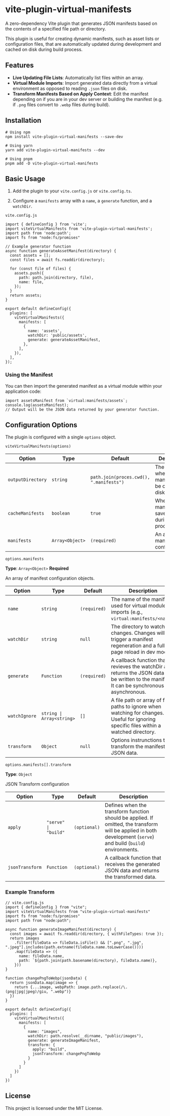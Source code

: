 # vite-plugin-virtual-manifests

A zero-dependency Vite plugin that generates JSON manifests based on the contents of a specified file path or directory.

This plugin is useful for creating dynamic manifests, such as asset lists or configuration files, that are automatically updated during development and cached on disk during build process.

## Features

-   **Live Updating File Lists**: Automatically list files within an array.
-   **Virtual Module Imports**: Import generated data directly from a virtual environment as opposed to reading `.json` files on disk.
-   **Transform Manifests Based on Apply Context**: Edit the manifest depending on if you are in your dev server or building the manifest (e.g. if `.png` files convert to `.webp` files during build).

## Installation

```
# Using npm
npm install vite-plugin-virtual-manifests --save-dev
```

```
# Using yarn
yarn add vite-plugin-virtual-manifests --dev
```

```
# Using pnpm
pnpm add -D vite-plugin-virtual-manifests
```

## Basic Usage

1. Add the plugin to your `vite.config.js` or `vite.config.ts`.

2. Configure a `manifests` array with a `name`, a `generate` function, and a `watchDir`.

`vite.config.js`

```
import { defineConfig } from 'vite';
import viteVirtualManifests from 'vite-plugin-virtual-manifests';
import path from 'node:path';
import fs from "node:fs/promises"

// Example generator function
async function generateAssetManifest(directory) {
  const assets = [];
  const files = await fs.readdir(directory);

  for (const file of files) {
    assets.push({
      path: path.join(directory, file),
      name: file,
    });
  }
  return assets;
}

export default defineConfig({
  plugins: [
    viteVirtualManifests({
      manifests: [
        {
          name: 'assets',
          watchDir: 'public/assets',
          generate: generateAssetManifest,
        },
      ],
    }),
  ],
});
```

### Using the Manifest

You can then import the generated manifest as a virtual module within your application code:

```
import assetsManifest from `virtual:manifests/assets`;
console.log(assetsManifest);
// Output will be the JSON data returned by your generator function.
```

## Configuration Options

The plugin is configured with a single `options` object.

`viteVirtualManifests(options)`

| **Option**        | **Type**        | **Default**                             | **Description**                                                |
| ----------------- | --------------- | --------------------------------------- | -------------------------------------------------------------- |
| `outputDirectory` | `string`        | `path.join(proces.cwd(), ".manifests")` | The directory where manifests will be cached to disk.          |
| `cacheManifests`  | `boolean`       | `true`                                  | When `true`, manifests are saved to disk during build process. |
| `manifests`       | `Array<Object>` | `(required)`                            | An array of manifest configurations.                           |

`options.manifests`

**Type**: `Array<Object>`
**Required**

An array of manifest configuration objects.

| **Option**    | **Type**                  | **Default**  | **Description**                                                                                                                                |
| ------------- | ------------------------- | ------------ | ---------------------------------------------------------------------------------------------------------------------------------------------- |
| `name`        | `string`                  | `(required)` | The name of the manifest, used for virtual module imports (e.g., `virtual:manifests/<name>`)                                                   |
| `watchDir`    | `string`                  | `null`       | The directory to watch for changes. Changes will trigger a manifest regeneration and a full page reload in dev mode.                           |
| `generate`    | `Function`                | `(required)` | A callback function that revieves the watchDir and returns the JSON data to be written to the manifest. It can be synchronous or asynchronous. |
| `watchIgnore` | `string \| Array<string>` | `[]`         | A file path or array of file paths to ignore when watching for changes. Useful for ignoring specific files within a watched directory.         |
| `transform`   | `Object`                  | `null`       | Options instrunctions to transform the manifest's JSON data.                                                                                   |

`options.manifests[].transform`

**Type**: `Object`

JSON Transform configuration

| **Option**      | **Type**             | **Default**  | **Description**                                                                                                                                                  |
| --------------- | -------------------- | ------------ | ---------------------------------------------------------------------------------------------------------------------------------------------------------------- |
| `apply`         | `"serve" \| "build"` | `(optional)` | Defines when the transform function should be applied. If omitted, the transform will be applied in both development (`serve`) and build (`build`) environments. |
| `jsonTransform` | `Function`           | `(optional)` | A callback function that receives the generated JSON data and returns the transformed data.                                                                      |

### Example Transform

```
// vite.config.js
import { defineConfig } from "vite";
import viteVirtualManifests from "vite-plugin-virtual-manifests"
import fs from "node:fs/promises"
import path from "node:path";

async function generateImageManifest(directory) {
  const images = await fs.readdir(directory, { withFileTypes: true });
  return images
    .filter(fileData => fileData.isFile() && [".png", ".jpg", ".jpeg"].includes(path.extname(fileData.name.toLowerCase())))
    .map(fileData => ({
      name: fileData.name,
      path: `${path.join(path.basename(directory), fileData.name)},
    }))
}

function changePngToWebp(jsonData) {
  return jsonData.map(image => {
    return {...image, webpPath: image.path.replace(/\.(png|jpg|jpeg)/giu, ".webp")}
  })
}

export default defineConfig({
  plugins: [
    viteVirtualManifests({
      manifests: [
        {
          name: "images",
          watchDir: path.resolve(__dirname, "public/images"),
          generate: generateImageManifest,
          transform: {
            apply: "build",
            jsonTransform: changePngToWebp
          }
        }
      ]
    })
  ]
})
```

## License

This project is licensed under the MIT License.
